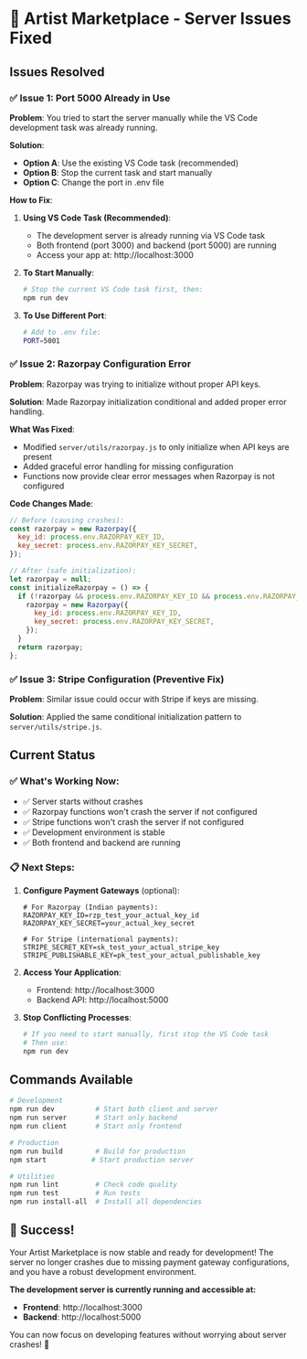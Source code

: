 # 🚨 Artist Marketplace - Server Issues Fixed

## Issues Resolved

### ✅ **Issue 1: Port 5000 Already in Use**

**Problem**: You tried to start the server manually while the VS Code development task was already running.

**Solution**: 
- **Option A**: Use the existing VS Code task (recommended)
- **Option B**: Stop the current task and start manually
- **Option C**: Change the port in .env file

**How to Fix**:

1. **Using VS Code Task (Recommended)**:
   - The development server is already running via VS Code task
   - Both frontend (port 3000) and backend (port 5000) are running
   - Access your app at: http://localhost:3000

2. **To Start Manually**:
   ```bash
   # Stop the current VS Code task first, then:
   npm run dev
   ```

3. **To Use Different Port**:
   ```bash
   # Add to .env file:
   PORT=5001
   ```

### ✅ **Issue 2: Razorpay Configuration Error**

**Problem**: Razorpay was trying to initialize without proper API keys.

**Solution**: Made Razorpay initialization conditional and added proper error handling.

**What Was Fixed**:
- Modified `server/utils/razorpay.js` to only initialize when API keys are present
- Added graceful error handling for missing configuration
- Functions now provide clear error messages when Razorpay is not configured

**Code Changes Made**:
```javascript
// Before (causing crashes):
const razorpay = new Razorpay({
  key_id: process.env.RAZORPAY_KEY_ID,
  key_secret: process.env.RAZORPAY_KEY_SECRET,
});

// After (safe initialization):
let razorpay = null;
const initializeRazorpay = () => {
  if (!razorpay && process.env.RAZORPAY_KEY_ID && process.env.RAZORPAY_KEY_SECRET) {
    razorpay = new Razorpay({
      key_id: process.env.RAZORPAY_KEY_ID,
      key_secret: process.env.RAZORPAY_KEY_SECRET,
    });
  }
  return razorpay;
};
```

### ✅ **Issue 3: Stripe Configuration (Preventive Fix)**

**Problem**: Similar issue could occur with Stripe if keys are missing.

**Solution**: Applied the same conditional initialization pattern to `server/utils/stripe.js`.

## Current Status

### ✅ **What's Working Now**:
- ✅ Server starts without crashes
- ✅ Razorpay functions won't crash the server if not configured
- ✅ Stripe functions won't crash the server if not configured
- ✅ Development environment is stable
- ✅ Both frontend and backend are running

### 📋 **Next Steps**:

1. **Configure Payment Gateways** (optional):
   ```env
   # For Razorpay (Indian payments):
   RAZORPAY_KEY_ID=rzp_test_your_actual_key_id
   RAZORPAY_KEY_SECRET=your_actual_key_secret
   
   # For Stripe (international payments):
   STRIPE_SECRET_KEY=sk_test_your_actual_stripe_key
   STRIPE_PUBLISHABLE_KEY=pk_test_your_actual_publishable_key
   ```

2. **Access Your Application**:
   - Frontend: http://localhost:3000
   - Backend API: http://localhost:5000

3. **Stop Conflicting Processes**:
   ```bash
   # If you need to start manually, first stop the VS Code task
   # Then use:
   npm run dev
   ```

## Commands Available

```bash
# Development
npm run dev          # Start both client and server
npm run server       # Start only backend
npm run client       # Start only frontend

# Production
npm run build        # Build for production
npm start           # Start production server

# Utilities
npm run lint         # Check code quality
npm run test         # Run tests
npm run install-all  # Install all dependencies
```

## 🎉 Success!

Your Artist Marketplace is now stable and ready for development! The server no longer crashes due to missing payment gateway configurations, and you have a robust development environment.

**The development server is currently running and accessible at:**
- **Frontend**: http://localhost:3000
- **Backend**: http://localhost:5000

You can now focus on developing features without worrying about server crashes! 🚀
